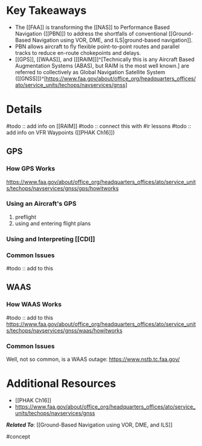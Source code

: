 # Key Takeaways
- The [[FAA]] is transforming the [[NAS]] to Performance Based Navigation ([[PBN]]) to address the shortfalls of conventional [[Ground-Based Navigation using VOR, DME, and ILS|ground-based navigation]].
- PBN allows aircraft to fly flexible point-to-point routes and parallel tracks to reduce en-route chokepoints and delays.
- [[GPS]], [[WAAS]], and \[[[RAIM]]\]^[Technically this is any Aircraft Based Augmentation Systems (ABAS), but RAIM is the most well known.] are referred to collectively as Global Navigation Satellite System ([[GNSS]])^[https://www.faa.gov/about/office_org/headquarters_offices/ato/service_units/techops/navservices/gnss]

# Details
#todo :: add info on [[RAIM]]
#todo :: connect this with #ir lessons
#todo :: add info on VFR Waypoints ([[PHAK Ch16]])

## GPS
### How GPS Works
https://www.faa.gov/about/office_org/headquarters_offices/ato/service_units/techops/navservices/gnss/gps/howitworks

### Using an Aircraft's GPS
1. preflight
2. using and entering flight plans

### Using and Interpreting [[CDI]]

### Common Issues
#todo :: add to this

## WAAS
### How WAAS Works
#todo :: add to this
https://www.faa.gov/about/office_org/headquarters_offices/ato/service_units/techops/navservices/gnss/waas/howitworks

### Common Issues
Well, not so common, is a WAAS outage: https://www.nstb.tc.faa.gov/

# Additional Resources
- [[PHAK Ch16]]
- https://www.faa.gov/about/office_org/headquarters_offices/ato/service_units/techops/navservices/gnss

***Related To***: [[Ground-Based Navigation using VOR, DME, and ILS]]

#concept